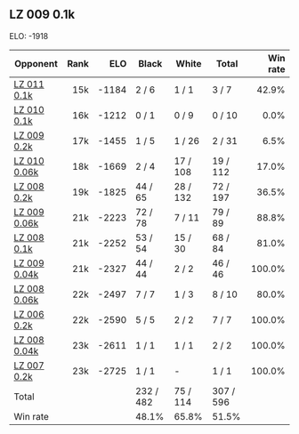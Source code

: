 ## LZ 009 0.1k ##

ELO: -1918

Opponent | Rank | ELO | Black | White | Total | Win rate
---------|-----:|----:|-------|-------|-------|-------:
[LZ 011 0.1k](LZ%20011%200.1k.md) | 15k | -1184 | 2 / 6 | 1 / 1 | 3 / 7 | 42.9%
[LZ 010 0.1k](LZ%20010%200.1k.md) | 16k | -1212 | 0 / 1 | 0 / 9 | 0 / 10 | 0.0%
[LZ 009 0.2k](LZ%20009%200.2k.md) | 17k | -1455 | 1 / 5 | 1 / 26 | 2 / 31 | 6.5%
[LZ 010 0.06k](LZ%20010%200.06k.md) | 18k | -1669 | 2 / 4 | 17 / 108 | 19 / 112 | 17.0%
[LZ 008 0.2k](LZ%20008%200.2k.md) | 19k | -1825 | 44 / 65 | 28 / 132 | 72 / 197 | 36.5%
[LZ 009 0.06k](LZ%20009%200.06k.md) | 21k | -2223 | 72 / 78 | 7 / 11 | 79 / 89 | 88.8%
[LZ 008 0.1k](LZ%20008%200.1k.md) | 21k | -2252 | 53 / 54 | 15 / 30 | 68 / 84 | 81.0%
[LZ 009 0.04k](LZ%20009%200.04k.md) | 21k | -2327 | 44 / 44 | 2 / 2 | 46 / 46 | 100.0%
[LZ 008 0.06k](LZ%20008%200.06k.md) | 22k | -2497 | 7 / 7 | 1 / 3 | 8 / 10 | 80.0%
[LZ 006 0.2k](LZ%20006%200.2k.md) | 22k | -2590 | 5 / 5 | 2 / 2 | 7 / 7 | 100.0%
[LZ 008 0.04k](LZ%20008%200.04k.md) | 23k | -2611 | 1 / 1 | 1 / 1 | 2 / 2 | 100.0%
[LZ 007 0.2k](LZ%20007%200.2k.md) | 23k | -2725 | 1 / 1 | - | 1 / 1 | 100.0%
Total | | | 232 / 482 | 75 / 114 | 307 / 596 | 
Win rate| | | 48.1% | 65.8% | 51.5% | 

